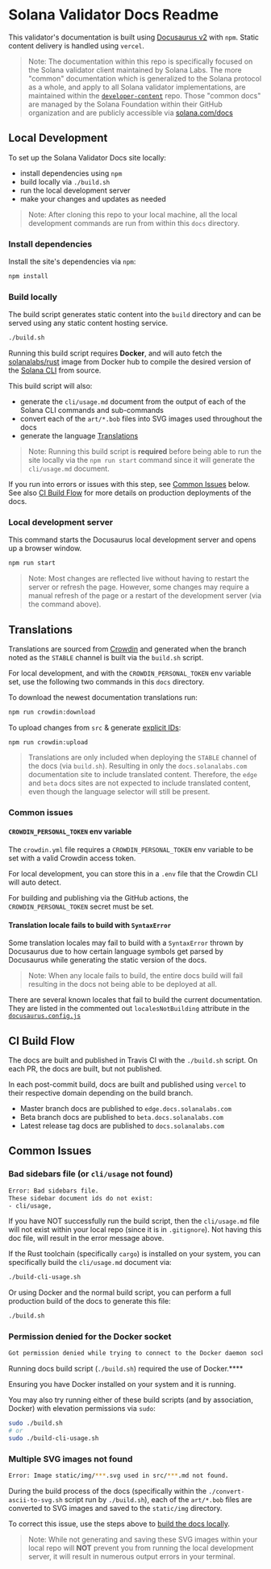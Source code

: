 # Solana Validator Docs Readme

This validator's documentation is built using [Docusaurus v2](https://v2.docusaurus.io/) with `npm`.
Static content delivery is handled using `vercel`.

> Note: The documentation within this repo is specifically focused on the
> Solana validator client maintained by Solana Labs. The more "common"
> documentation which is generalized to the Solana protocol as a whole, and apply
> to all Solana validator implementations, are maintained within the
> [`developer-content`](https://github.com/solana-foundation/developer-content/)
> repo. Those "common docs" are managed by the Solana Foundation within their
> GitHub organization and are publicly accessible via
> [solana.com/docs](https://solana.com/docs)

## Local Development

To set up the Solana Validator Docs site locally:

- install dependencies using `npm`
- build locally via `./build.sh`
- run the local development server
- make your changes and updates as needed

> Note: After cloning this repo to your local machine, all the local development commands are run from within this `docs` directory.

### Install dependencies

Install the site's dependencies via `npm`:

```bash
npm install
```

### Build locally

The build script generates static content into the `build` directory and can be served using any static content hosting service.

```bash
./build.sh
```

Running this build script requires **Docker**, and will auto fetch the [solanalabs/rust](https://hub.docker.com/r/solanalabs/rust) image from Docker hub to compile the desired version of the [Solana CLI](https://docs.solanalabs.com/cli) from source.

This build script will also:

- generate the `cli/usage.md` document from the output of each of the Solana CLI commands and sub-commands
- convert each of the `art/*.bob` files into SVG images used throughout the docs
- generate the language [Translations](#translations)

> Note: Running this build script is **required** before being able to run the site locally via the `npm run start` command since it will generate the `cli/usage.md` document.

If you run into errors or issues with this step, see [Common Issues](#common-issues) below. See also [CI Build Flow](#ci-build-flow) for more details on production deployments of the docs.

### Local development server

This command starts the Docusaurus local development server and opens up a browser window.

```bash
npm run start
```

> Note: Most changes are reflected live without having to restart the server or refresh the page. However, some changes may require a manual refresh of the page or a restart of the development server (via the command above).

## Translations

Translations are sourced from [Crowdin](https://docusaurus.io/docs/i18n/crowdin)
and generated when the branch noted as the `STABLE` channel is built via the
`build.sh` script.

For local development, and with the `CROWDIN_PERSONAL_TOKEN` env variable set,
use the following two commands in this `docs` directory.

To download the newest documentation translations run:

```sh
npm run crowdin:download
```

To upload changes from `src` & generate
[explicit IDs](https://docusaurus.io/docs/markdown-features/headings#explicit-ids):

```shell
npm run crowdin:upload
```

> Translations are only included when deploying the `STABLE` channel of the docs
> (via `build.sh`). Resulting in only the `docs.solanalabs.com` documentation
> site to include translated content. Therefore, the `edge` and `beta` docs
> sites are not expected to include translated content, even though the language
> selector will still be present.

### Common issues

#### `CROWDIN_PERSONAL_TOKEN` env variable

The `crowdin.yml` file requires a `CROWDIN_PERSONAL_TOKEN` env variable to be
set with a valid Crowdin access token.

For local development, you can store this in a `.env` file that the Crowdin CLI
will auto detect.

For building and publishing via the GitHub actions, the `CROWDIN_PERSONAL_TOKEN`
secret must be set.

#### Translation locale fails to build with `SyntaxError`

Some translation locales may fail to build with a `SyntaxError` thrown by
Docusaurus due to how certain language symbols get parsed by Docusaurus while
generating the static version of the docs.

> Note: When any locale fails to build, the entire docs build will fail
> resulting in the docs not being able to be deployed at all.

There are several known locales that fail to build the current documentation.
They are listed in the commented out `localesNotBuilding` attribute in the
[`docusaurus.config.js`](https://github.com/solana-labs/solana/blob/master/docs/docusaurus.config.js)

## CI Build Flow

The docs are built and published in Travis CI with the `./build.sh` script. On each PR, the docs are built, but not published.

In each post-commit build, docs are built and published using `vercel` to their respective domain depending on the build branch.

- Master branch docs are published to `edge.docs.solanalabs.com`
- Beta branch docs are published to `beta.docs.solanalabs.com`
- Latest release tag docs are published to `docs.solanalabs.com`

## Common Issues

### Bad sidebars file (or `cli/usage` not found)

```bash
Error: Bad sidebars file.
These sidebar document ids do not exist:
- cli/usage,
```

If you have NOT successfully run the build script, then the `cli/usage.md` file will not exist within your local repo (since it is in `.gitignore`). Not having this doc file, will result in the error message above.

If the Rust toolchain (specifically `cargo`) is installed on your system, you can specifically build the `cli/usage.md` document via:

```bash
./build-cli-usage.sh
```

Or using Docker and the normal build script, you can perform a full production build of the docs to generate this file:

```bash
./build.sh
```

### Permission denied for the Docker socket

```bash
Got permission denied while trying to connect to the Docker daemon socket at unix:///var/run/docker.sock: Post
```

Running docs build script (`./build.sh`) required the use of Docker.\*\*\*\*

Ensuring you have Docker installed on your system and it is running.

You may also try running either of these build scripts (and by association, Docker) with elevation permissions via `sudo`:

```bash
sudo ./build.sh
# or
sudo ./build-cli-usage.sh
```

### Multiple SVG images not found

```bash
Error: Image static/img/***.svg used in src/***.md not found.
```

During the build process of the docs (specifically within the `./convert-ascii-to-svg.sh` script run by `./build.sh`), each of the `art/*.bob` files are converted to SVG images and saved to the `static/img` directory.

To correct this issue, use the steps above to [build the docs locally](#build-locally).

> Note: While not generating and saving these SVG images within your local repo will **NOT** prevent you from running the local development server, it will result in numerous output errors in your terminal.
